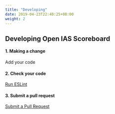 ```yaml
---
title: "Developing"
date: 2019-04-23T22:40:25+08:00
weight: 2
---
```


## Developing Open IAS Scoreboard


#### 1. Making a change

Add your code

#### 2. Check your code

[Run ESLint](eslint)

#### 3. Submit a pull request

[Submit a Pull Request](pullrequest)

